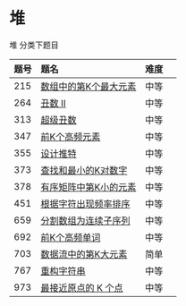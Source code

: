 # 堆
堆 分类下题目

| 题号 | 题名 | 难度 | |
|:---|:---|:---|:---|
| 215|[数组中的第K个最大元素](src/medium/KthLargestElementInAnArray.java)|中等| |
| 264|[丑数 II](src/medium/UglyNumberII.java)|中等| |
| 313|[超级丑数](src/medium/SuperUglyNumber.java)|中等| |
| 347|[前K个高频元素](src/medium/TopKFrequentElements.java)|中等| |
| 355|[设计推特](src/medium/DesignTwitter.java)|中等| |
| 373|[查找和最小的K对数字](src/medium/FindKPairsWithSmallestSums.java)|中等| |
| 378|[有序矩阵中第K小的元素](src/medium/KthSmallestElementInASortedMatrix.java)|中等| |
| 451|[根据字符出现频率排序](src/medium/SortCharactersByFrequency.java)|中等| |
| 659|[分割数组为连续子序列](src/medium/SplitArrayIntoConsecutiveSubsequences.java)|中等| |
| 692|[前K个高频单词](src/medium/TopKFrequentWords.java)|中等| |
| 703|[数据流中的第K大元素](src/easy/KthLargestElementInaStream.java)|简单| |
| 767|[重构字符串](src/medium/ReorganizeString.java)|中等| |
| 973|[最接近原点的 K 个点](src/medium/KClosestPointstoOrigin.java)|中等| |










